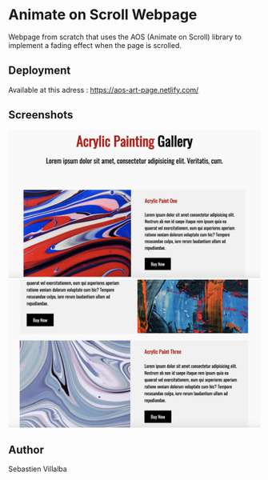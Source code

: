 # Animate on Scroll Webpage

Webpage from scratch that uses the AOS (Animate on Scroll) library to implement a fading effect when the page is scrolled.

## Deployment

Available at this adress : https://aos-art-page.netlify.com/

## Screenshots
![](https://raw.githubusercontent.com/se4astien/aos-art-page/master/screenshots/aos-art-page-01.png)
![](https://raw.githubusercontent.com/se4astien/aos-art-page/master/screenshots/aos-art-page-02.png)


## Author

Sebastien Villalba
